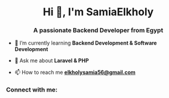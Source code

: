 
<h1 align="center">Hi 👋, I'm SamiaElkholy </h1>
<h3 align="center">A passionate Backend Developer from Egypt</h3>


- 🌱 I’m currently learning **Backend Development & Software Development**

- 💬 Ask me about **Laravel & PHP**

- 📫 How to reach me **elkholysamia56@gmail.com**

<h3 align="left">Connect with me:</h3>
